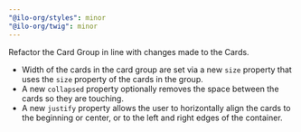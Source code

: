 ```yaml
---
"@ilo-org/styles": minor
"@ilo-org/twig": minor
---
```


Refactor the Card Group in line with changes made to the Cards.

- Width of the cards in the card group are set via a new `size` property that uses the `size` property of the cards in the group.
- A new `collapsed` property optionally removes the space between the cards so they are touching.
- A new `justify` property allows the user to horizontally align the cards to the beginning or center, or to the left and right edges of the container.
